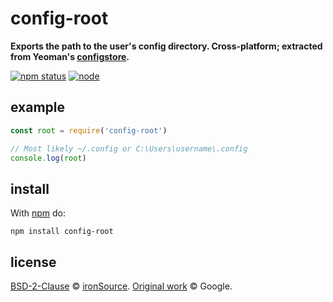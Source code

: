 # config-root

**Exports the path to the user's config directory. Cross-platform; extracted from Yeoman's [configstore](https://www.npmjs.com/package/configstore).**

[![npm status](http://img.shields.io/npm/v/config-root.svg?style=flat-square)](https://www.npmjs.org/package/config-root) [![node](https://img.shields.io/node/v/config-root.svg?style=flat-square)](https://www.npmjs.org/package/config-root)

## example

```js
const root = require('config-root')

// Most likely ~/.config or C:\Users\username\.config
console.log(root)
```

## install

With [npm](https://npmjs.org) do:

```
npm install config-root
```

## license

[BSD-2-Clause](https://spdx.org/licenses/BSD-2-Clause.html) © [ironSource](http://www.ironsrc.com/). [Original work](https://www.npmjs.com/package/configstore) © Google.
